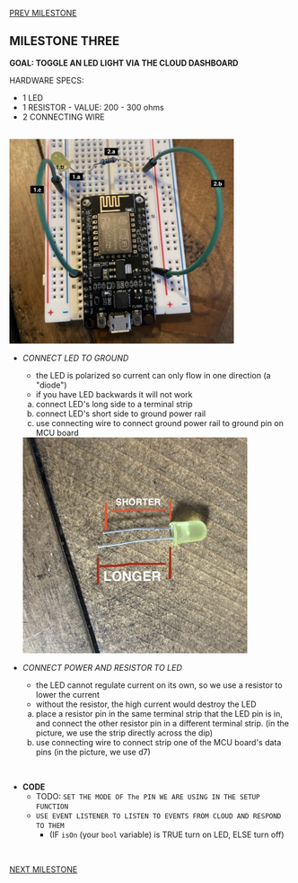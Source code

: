 
[PREV MILESTONE](./2-MILESTONE.md)

## MILESTONE THREE
**GOAL: TOGGLE AN LED LIGHT VIA THE CLOUD DASHBOARD**

HARDWARE SPECS:
- 1 LED
- 1 RESISTOR - VALUE: 200 - 300 ohms
- 2 CONNECTING WIRE
  
<br>

<img title="3.2" alt="Attach LED and resistor to breadboard" src="../../.images/3.2.jpeg" width="400">

- *CONNECT LED TO GROUND*
     - the LED is polarized so current can only flow in one direction (a "diode")
     - if you have LED backwards it will not work
  
	<ol type="a">
	<li>connect LED's long side to a terminal strip</li>
	<li>connect LED's short side to ground power rail</li>
	<li>use connecting wire to connect ground power rail to ground pin on MCU board </li>
	</ol>

	<img title="3.1" alt="LED pins" src="../../.images/3.1.jpeg" width="400">

- *CONNECT POWER AND RESISTOR TO LED*
	- the LED cannot regulate current on its own, so we use a resistor to lower the current
	- without the resistor, the high current would destroy the LED

	<ol type="a">
	<li>place a resistor pin in the same terminal strip that the LED pin is in, and connect the other resistor pin in a different terminal strip. (in the picture, we use the strip directly across the dip)</li>
	<li>use connecting wire to connect strip one of the MCU board's data pins (in the picture, we use d7) </li>
	</ol>

<br>

- **CODE**
	- TODO: `SET THE MODE OF The PIN WE ARE USING IN THE SETUP FUNCTION`
	- `USE EVENT LISTENER TO LISTEN TO EVENTS FROM CLOUD AND RESPOND TO THEM`
		- (IF `isOn` (your `bool` variable) is TRUE turn on LED, ELSE turn off)

<br>

[NEXT MILESTONE](./4-MILESTONE.md)
